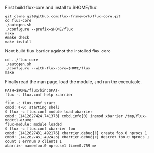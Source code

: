 First build flux-core and install to $HOME/flux
```
git clone git@github.com:flux-framework/flux-core.git
cd flux-core
./autogen.sh
./configure --prefix=$HOME/flux
make
#make check
make install
```

Next build flux-barrier against the installed flux-core
```
cd ../flux-core
./autogen.sh
./configure --with-flux-core=$HOME/flux
make
```

Finally read the man page, load the module, and run the executable.
```
PATH=$HOME/flux/bin:$PATH
flux -c flux.conf help xbarrier
...
flux -c flux.conf start
cmbd: 0-0: starting shell
$ flux -c flux.conf module load xbarrier
cmbd: [1412627424.741373] cmbd.info[0] insmod xbarrier /tmp/flux-modctl-aXUvqF
flux-module: module loaded
$ flux -c flux.conf xbarrier foo
cmbd: [1412627431.492176] xbarrier.debug[0] create foo.0 nprocs 1
cmbd: [1412627431.492423] xbarrier.debug[0] destroy foo.0 nprocs 1 count 1 errnum 0 clients 1
xbarrier name=foo.0 nprocs=1 time=0.759 ms
```
